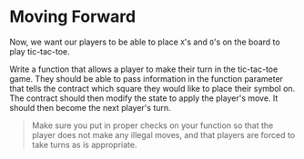 # Moving Forward

Now, we want our players to be able to place `X`'s and `O`'s on the board to play tic-tac-toe. 

Write a function that allows a player to make their turn in the tic-tac-toe game. They should be able to pass information in the function parameter that tells the contract which square they would like to place their symbol on. The contract should then modify the state to apply the player's move. It should then become the next player's turn.

> Make sure you put in proper checks on your function so that the player does not make any illegal moves, and that players are forced to take turns as is appropriate. 

